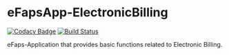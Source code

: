 # eFapsApp-ElectronicBilling

[![Codacy Badge](https://api.codacy.com/project/badge/Grade/bf2c5f1cd6ff4545862b2db57b677f2e)](https://www.codacy.com/app/eFaps/eFapsApp-ElectronicBilling?utm_source=github.com&amp;utm_medium=referral&amp;utm_content=eFaps/eFapsApp-ElectronicBilling&amp;utm_campaign=Badge_Grade)
[![Build Status](https://travis-ci.org/eFaps/eFapsApp-ElectronicBilling.svg?branch=master)](https://travis-ci.org/eFaps/eFapsApp-ElectronicBilling)

eFaps-Application that provides basic functions related to Electronic Billing.
